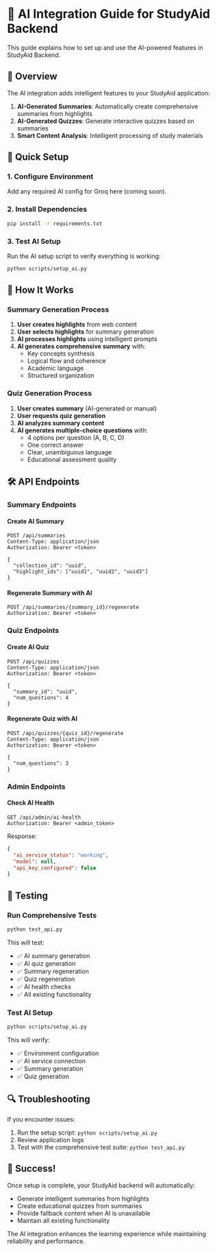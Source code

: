 # 🤖 AI Integration Guide for StudyAid Backend

This guide explains how to set up and use the AI-powered features in StudyAid Backend.

## 🎯 Overview

The AI integration adds intelligent features to your StudyAid application:

1. **AI-Generated Summaries**: Automatically create comprehensive summaries from highlights
2. **AI-Generated Quizzes**: Generate interactive quizzes based on summaries
3. **Smart Content Analysis**: Intelligent processing of study materials

## 🚀 Quick Setup

### 1. Configure Environment

Add any required AI config for Groq here (coming soon).

### 2. Install Dependencies

```bash
pip install -r requirements.txt
```

### 3. Test AI Setup

Run the AI setup script to verify everything is working:

```bash
python scripts/setup_ai.py
```

## 📝 How It Works

### Summary Generation Process

1. **User creates highlights** from web content
2. **User selects highlights** for summary generation
3. **AI processes highlights** using intelligent prompts
4. **AI generates comprehensive summary** with:
   - Key concepts synthesis
   - Logical flow and coherence
   - Academic language
   - Structured organization

### Quiz Generation Process

1. **User creates summary** (AI-generated or manual)
2. **User requests quiz generation**
3. **AI analyzes summary content**
4. **AI generates multiple-choice questions** with:
   - 4 options per question (A, B, C, D)
   - One correct answer
   - Clear, unambiguous language
   - Educational assessment quality

## 🛠️ API Endpoints

### Summary Endpoints

#### Create AI Summary
```http
POST /api/summaries
Content-Type: application/json
Authorization: Bearer <token>

{
  "collection_id": "uuid",
  "highlight_ids": ["uuid1", "uuid2", "uuid3"]
}
```

#### Regenerate Summary with AI
```http
POST /api/summaries/{summary_id}/regenerate
Authorization: Bearer <token>
```

### Quiz Endpoints

#### Create AI Quiz
```http
POST /api/quizzes
Content-Type: application/json
Authorization: Bearer <token>

{
  "summary_id": "uuid",
  "num_questions": 4
}
```

#### Regenerate Quiz with AI
```http
POST /api/quizzes/{quiz_id}/regenerate
Content-Type: application/json
Authorization: Bearer <token>

{
  "num_questions": 3
}
```

### Admin Endpoints

#### Check AI Health
```http
GET /api/admin/ai-health
Authorization: Bearer <admin_token>
```

Response:
```json
{
  "ai_service_status": "working",
  "model": null,
  "api_key_configured": false
}
```

## 🧪 Testing

### Run Comprehensive Tests

```bash
python test_api.py
```

This will test:
- ✅ AI summary generation
- ✅ AI quiz generation
- ✅ Summary regeneration
- ✅ Quiz regeneration
- ✅ AI health checks
- ✅ All existing functionality

### Test AI Setup

```bash
python scripts/setup_ai.py
```

This will verify:
- ✅ Environment configuration
- ✅ AI service connection
- ✅ Summary generation
- ✅ Quiz generation

## 🔍 Troubleshooting

If you encounter issues:

1. Run the setup script: `python scripts/setup_ai.py`
2. Review application logs
3. Test with the comprehensive test suite: `python test_api.py`

## 🎉 Success!

Once setup is complete, your StudyAid backend will automatically:

- Generate intelligent summaries from highlights
- Create educational quizzes from summaries
- Provide fallback content when AI is unavailable
- Maintain all existing functionality

The AI integration enhances the learning experience while maintaining reliability and performance. 